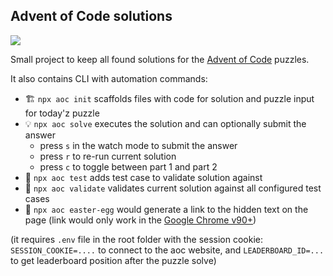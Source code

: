 ## Advent of Code solutions

![](https://img.shields.io/badge/stars%20⭐-371%2F450-brightgreen)

Small project to keep all found solutions for the [Advent of Code](https://adventofcode.com/) puzzles.

It also contains CLI with automation commands:

* 🏗 `npx aoc init` scaffolds files with code for solution and puzzle input for today'z puzzle
* 💡 `npx aoc solve` executes the solution and can optionally submit the answer
  * press `s` in the watch mode to submit the answer
  * press `r` to re-run current solution
  * press `c` to toggle between part 1 and part 2
* 💾 `npx aoc test` adds test case to validate solution against
* 🔌 `npx aoc validate` validates current solution against all configured test cases
* 🎁 `npx aoc easter-egg` would generate a link to the hidden text on the page (link would only work in the [Google Chrome v90+](https://blog.google/products/chrome/more-helpful-chrome-throughout-your-workday/))

(it requires `.env` file in the root folder with the session cookie: `SESSION_COOKIE=....` to connect to the aoc website, and `LEADERBOARD_ID=...` to get leaderboard position after the puzzle solve)

